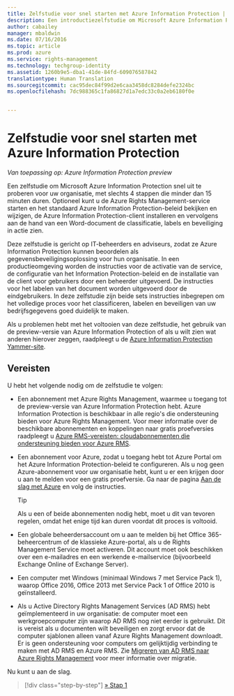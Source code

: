 ```yaml
---
title: Zelfstudie voor snel starten met Azure Information Protection | Azure Rights Management
description: Een introductiezelfstudie om Microsoft Azure Information Protection snel uit te proberen voor uw organisatie, met slechts 4 stappen die minder dan 15 minuten duren.
author: cabailey
manager: mbaldwin
ms.date: 07/16/2016
ms.topic: article
ms.prod: azure
ms.service: rights-management
ms.technology: techgroup-identity
ms.assetid: 1260b9e5-dba1-41de-84fd-609076587842
translationtype: Human Translation
ms.sourcegitcommit: cac95dec84f99d2e6caa3458dc8284defe2324bc
ms.openlocfilehash: 7dc988365c1fa86827d1a7edc33c0a2eb6180f0e


---
```


# Zelfstudie voor snel starten met Azure Information Protection 

*Van toepassing op: Azure Information Protection preview*

Een zelfstudie om Microsoft Azure Information Protection snel uit te proberen voor uw organisatie, met slechts 4 stappen die minder dan 15 minuten duren. Optioneel kunt u de Azure Rights Management-service starten en het standaard Azure Information Protection-beleid bekijken en wijzigen, de Azure Information Protection-client installeren en vervolgens aan de hand van een Word-document de classificatie, labels en beveiliging in actie zien.

Deze zelfstudie is gericht op IT-beheerders en adviseurs, zodat ze Azure Information Protection kunnen beoordelen als gegevensbeveiligingsoplossing voor hun organisatie. In een productieomgeving worden de instructies voor de activatie van de service, de configuratie van het Information Protection-beleid en de installatie van de client voor gebruikers door een beheerder uitgevoerd. De instructies voor het labelen van het document worden uitgevoerd door de eindgebruikers. In deze zelfstudie zijn beide sets instructies inbegrepen om het volledige proces voor het classificeren, labelen en beveiligen van uw bedrijfsgegevens goed duidelijk te maken. 

Als u problemen hebt met het voltooien van deze zelfstudie, het gebruik van de preview-versie van Azure Information Protection of als u wilt zien wat anderen hierover zeggen, raadpleegt u de [Azure Information Protection Yammer-site](https://www.yammer.com/askipteam/#/threads/inGroup?type=in_group&feedId=8652489&view=all).

## Vereisten 
U hebt het volgende nodig om de zelfstudie te volgen:

- Een abonnement met Azure Rights Management, waarmee u toegang tot de preview-versie van Azure Information Protection hebt. Azure Information Protection is beschikbaar in alle regio's die ondersteuning bieden voor Azure Rights Management. Voor meer informatie over de beschikbare abonnementen en koppelingen naar gratis proefversies raadpleegt u [Azure RMS-vereisten: cloudabonnementen die ondersteuning bieden voor Azure RMS](../get-started/requirements-subscriptions.md).

- Een abonnement voor Azure, zodat u toegang hebt tot Azure Portal om het Azure Information Protection-beleid te configureren. Als u nog geen Azure-abonnement voor uw organisatie hebt, kunt u er een krijgen door u aan te melden voor een gratis proefversie. Ga naar de pagina [Aan de slag met Azure](https://account.windowsazure.com/organization) en volg de instructies.

  > [!TIP] 
  > Als u een of beide abonnementen nodig hebt, moet u dit van tevoren regelen, omdat het enige tijd kan duren voordat dit proces is voltooid.

- Een globale beheerdersaccount om u aan te melden bij het Office 365-beheercentrum of de klassieke Azure-portal, als u de Rights Management Service moet activeren. Dit account moet ook beschikken over een e-mailadres en een werkende e-mailservice (bijvoorbeeld Exchange Online of Exchange Server).

- Een computer met Windows (minimaal Windows 7 met Service Pack 1), waarop Office 2016, Office 2013 met Service Pack 1 of Office 2010 is geïnstalleerd. 

- Als u Active Directory Rights Management Services (AD RMS) hebt geïmplementeerd in uw organisatie: de computer moet een werkgroepcomputer zijn waarop AD RMS nog niet eerder is gebruikt. Dit is vereist als u documenten wilt beveiligen en zorgt ervoor dat de computer sjablonen alleen vanaf Azure Rights Management downloadt. Er is geen ondersteuning voor computers om gelijktijdig verbinding te maken met AD RMS en Azure RMS. Zie [Migreren van AD RMS naar Azure Rights Management](../plan-design/migrate-from-ad-rms-to-azure-rms.md) voor meer informatie over migratie.   

Nu kunt u aan de slag.

>[!div class="step-by-step"]
[&#187; Stap 1](infoprotect-tutorial-step1.md)





<!--HONumber=Jul16_HO3-->


